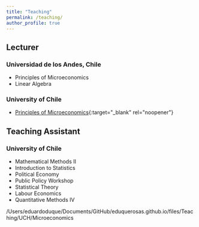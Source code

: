 ```yaml
---
title: "Teaching"
permalink: /teaching/
author_profile: true
---
```


## Lecturer

### Universidad de los Andes, Chile
* Principles of Microeconomics
* Linear Algebra


### University of Chile
* [Principles of Microeconomics](../files/Teaching/UCH/Microeconomics/ENMIC15508.pdf){:target="_blank" rel="noopener"}

## Teaching Assistant

### University of Chile
* Mathematical Methods II
* Introduction to Statistics
* Political Economy
* Public Policy Workshop
* Statistical Theory
* Labour Economics
* Quantitative Methods IV


/Users/eduardoduque/Documents/GitHub/eduquerosas.github.io/files/Teaching/UCH/Microeconomics